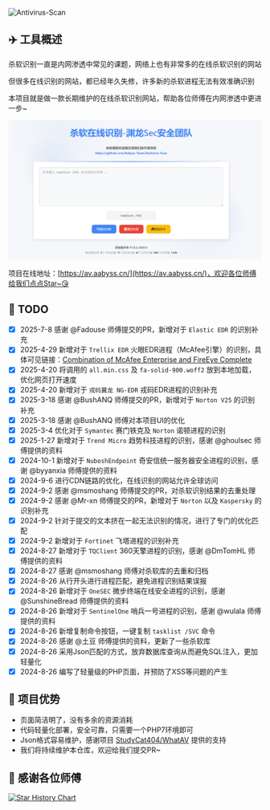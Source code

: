 ![Antivirus-Scan](https://socialify.git.ci/Aabyss-Team/Antivirus-Scan/image?description=1&descriptionEditable=What%20AV%3F%20%E4%B8%80%E6%AC%BE%E8%BD%BB%E9%87%8F%E7%BA%A7%E7%9A%84%E6%9D%80%E8%BD%AF%E5%9C%A8%E7%BA%BF%E8%AF%86%E5%88%AB%E7%9A%84%E9%A1%B9%E7%9B%AE%EF%BC%8C%E6%8C%81%E7%BB%AD%E6%9B%B4%E6%96%B0ing&font=Bitter&forks=1&issues=1&language=1&logo=https%3A%2F%2Favatars.githubusercontent.com%2Fu%2F54609343%3Fs%3D200%26v%3D4&name=1&owner=1&pattern=Overlapping%20Hexagons&pulls=1&stargazers=1&theme=Dark)

## ✈️ 工具概述

杀软识别一直是内网渗透中常见的课题，网络上也有非常多的在线杀软识别的网站

但很多在线识别的网站，都已经年久失修，许多新的杀软进程无法有效准确识别

本项目就是做一款长期维护的在线杀软识别网站，帮助各位师傅在内网渗透中更进一步~

![Antivirus-Scan-3](./img/Antivirus-Scan-3.png)

项目在线地址：[https://av.aabyss.cn/](https://av.aabyss.cn/)，欢迎各位师傅给我们点点Star~😘

## 📝 TODO

* [x] 2025-7-8 感谢 @Fadouse 师傅提交的PR，新增对于 `Elastic EDR` 的识别补充
* [x] 2025-4-29 新增对于 `Trellix EDR` 火眼EDR进程（McAfee引擎）的识别，具体可见链接：[Combination of McAfee Enterprise and FireEye Complete](https://www.trellix.com/news/press-releases/combination-of-mcafee-enterprise-and-fireeye-complete/)
* [x] 2025-4-20 将调用的 `all.min.css` 及 `fa-solid-900.woff2` 放到本地加载，优化网页打开速度
* [x] 2025-4-20 新增对于 `戎码翼龙 NG-EDR` 戎码EDR进程的识别补充
* [x] 2025-3-18 感谢 @BushANQ 师傅提交的PR，新增对于 `Norton V25` 的识别补充
* [x] 2025-3-18 感谢 @BushANQ 师傅对本项目UI的优化
* [x] 2025-3-4 优化对于 `Symantec` 赛门铁克及 `Norton` 诺顿进程的识别
* [x] 2025-1-27 新增对于 `Trend Micro` 趋势科技进程的识别，感谢 @ghoulsec 师傅提供的资料
* [x] 2024-10-1 新增对于 `NuboshEndpoint` 奇安信统一服务器安全进程的识别，感谢 @byyanxia 师傅提供的资料
* [x] 2024-9-6 进行CDN链路的优化，在线识别的网站允许全球访问
* [x] 2024-9-2 感谢 @msmoshang 师傅提交的PR，对杀软识别结果的去重处理
* [x] 2024-9-2 感谢 @Mr-xn 师傅提交的PR，新增对于 `Norton` 以及 `Kaspersky` 的识别补充
* [x] 2024-9-2 针对于提交的文本挤在一起无法识别的情况，进行了专门的优化匹配
* [x] 2024-9-2 新增对于 `Fortinet` 飞塔进程的识别补充
* [x] 2024-8-27 新增对于 `TQClient` 360天擎进程的识别，感谢 @DmTomHL 师傅提供的资料
* [x] 2024-8-27 感谢 @msmoshang 师傅对杀软库的去重和归档
* [x] 2024-8-26 从行开头进行进程匹配，避免进程识别结果误报
* [x] 2024-8-26 新增对于 `OneSEC` 微步终端在线安全进程的识别，感谢 @SunshineBread 师傅提供的资料
* [x] 2024-8-26 新增对于 `SentinelOne` 哨兵一号进程的识别，感谢 @wulala 师傅提供的资料
* [x] 2024-8-26 新增复制命令按钮，一键复制 `tasklist /SVC` 命令
* [x] 2024-8-26 感谢 @土豆 师傅提供的资料，更新了一些杀软库
* [x] 2024-8-26 采用Json匹配的方式，放弃数据库查询从而避免SQL注入，更加轻量化
* [x] 2024-8-26 编写了轻量级的PHP页面，并预防了XSS等问题的产生

## 🚨 项目优势

- 页面简洁明了，没有多余的资源消耗
- 代码轻量化部署，安全可靠，只需要一个PHP7环境即可
- Json格式容易维护，感谢项目 [StudyCat404/WhatAV](https://github.com/StudyCat404/WhatAV) 提供的支持
- 我们将持续维护本仓库，欢迎给我们提交PR~

## 🙏 感谢各位师傅

[![Star History Chart](https://api.star-history.com/svg?repos=Aabyss-Team/Antivirus-Scan&type=Date)](https://star-history.com/#Aabyss-Team/Antivirus-Scan&Date)
